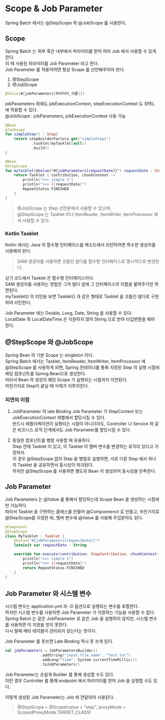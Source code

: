 # Scope & Job Parameter

Spring Batch 에서는 @StepScope 와 @JobScope 를 사용한다.   

## Scope
Spring Batch 는 외부 혹은 내부에서 파라미터를 받아 여러 Job 에서 사용할 수 있게 한다.   
이 때 사용된 파라미터를 Job Parameter 라고 한다.   
Job Parameter 를 적용하려면 항상 Scope 를 선언해주어야 한다.   

1. @StepScope
2. @JobScope

```kotlin
@Value(#{jobParameters[파라미터_이름]})
```

jobParameters 외에도 jobExecutionContext, stepExecutionContext 도 SPEL 에 적용할 수 있다.       
@JobScope : jobParameters, jobExecutionContext 사용 가능   
  
```kotlin
@Bean
@JobScope
fun simpleStep() : Step{
    return stepBuilderFactory.get("simpleStep1")
            .tasklet(myTasklet(null))
            .build()
}

@Bean
@StepScope
fun myTasklet(@Value("#{jobParameters[requestDate]}") requestDate : String?) :Tasklet{
    return Tasklet { contribution, chunkContext ->
        println(">>> simple 1")
        println(">>> ${requestDate}")
        RepeatStatus.FINISHED
    }
}
```

> @JobScope 는 Step 선언문에서 사용할 수 있으며,   
> @StepScope 는 Tasklet 이나 ItemReader, ItemWriter, ItemProcessor 에서 사용할 수 있다.

### Kotlin Tasklet
Kotlin 에서는 Java 의 함수형 인터페이스를 메소드에서 리턴하려면 특수한 생성자를 사용해야 한다.   
> SAM 생성자를 사용하면 코틀린 람다를 함수형 인터페이스로 명시적으로 변경한다.

상기 코드에서 Tasklet 은 함수형 인터페이스이다.   
SAM 생성자를 사용하는 방법은 그저 람다 앞에 그 인터페이스의 이름을 붙여주기만 하면된다.  
myTasklet() 의 리턴을 보면 Tasklet{} 과 같은 형태로 Tasklet 을 코틀린 람다로 구현하여 리턴한다.


Job Parameter 에는 Double, Long, Date, String 을 사용할 수 있다.   
LocalDate 와 LocalDateTime 은 지원하지 않아 String 으로 받아 타입변환을 해야 한다.   

## @StepScope 와 @JobScope
Spring Bean 의 기본 Scope 는 singleton 이다.   
Spring Batch 에서는 Tasklet, ItemReader, ItemWriter, ItemProcessor 에 @StepScope 를 사용하게 되면,
Spring 컨테이너를 통해 지정된 Step 의 실행 시점에 해당 컴포넌트를 Spring Bean으로 생성한다.   
따라서 Bean 의 생성이 해당 Scope 가 실행되는 시점까지 지연된다.   
마찬가지로 Step이 끝날 때 삭제가 이루어진다.   

### 지연의 이점
1. JobParameter 의 late Binding
Job Parameter 가 StepContext 또는 JobExecutionContext 레벨에서 할당시킬 수 있다.   
반드시 애플리케이션이 실행되는 시점이 아니더라도, Controller 나 Service 와 같은 비즈니스 로직 단계에서도 Job Parameter를 할당시킬 수 있다.   

2. 동일한 컴포넌트를 병렬 사용할 때 유용하다.   
Step 안에 Tasklet 이 있고, 이 Tasklet 이 멤버 변수를 변경하는 로직이 있다고 가정하자.   
이 경우 @StepScope 없이 Step 을 병렬로 실행하면, 서로 다른 Step 에서 하나의 Tasklet 을 공유하면서 동시성이 파괴된다.   
하지만 @StepScope 를 사용하면 별도의 Bean 이 생성되어 동시성을 만족한다.   

## Job Parameter
Job Parameters 는 @Value 를 통해서 할당하는데 Scope Bean 을 생성하는 시점에만 가능하다.   
따라서 Tasklet 을 구현하는 클래스를 만들어 @Componnenct 로 만들고,
마찬가지로 @StepScope를 지정한 뒤, 멤버 변수에 @Value 를 사용해 주입받아도 된다.   
```kotlin
@Component
@StepScope
class MyTasklet : Tasklet {
    @Value("#{jobParameters[requestDate]}")
    lateinit var requestDate : String

    override fun execute(contribution: StepContribution, chunkContext: ChunkContext): RepeatStatus? {
        println(">>> simple 1")
        println(">>> ${requestDate}")
        return RepeatStatus.FINISHED
    }
}
```

## Job Parameter 와 시스템 변수
시스템 변수는 application.yml 과 -D 옵션으로 실행되는 변수를 포함한다.   
하지만 시스템 변수를 사용하면 Job Parameter 가 지원하는 기능을 사용할 수 없다.   
Spring Batch 는 같은 JobParameter 로 같은 Job 을 실행하지 않지만, 시스템 변수를 사용하면 이 지원을 받지 못한다.   
다시 말해 메타 테이블이 관리되지 않는다는 뜻이다.   

Job Parameter 를 못쓰면 Late Binding 역시 못 쓰게 된다.   

```kotlin
val jobParameters = JobParametersBuilder()
                .addString("input.file.name", "test.txt")
                .addLong("time", System.currentTimeMillis())
                .toJobParameters()
```

Job Parameter는 손쉽게 Builder 를 통해 생성할 수도 있다.   
이런 경우 Controller 를 통해 endpoint 에서 파라미터를 받아 Job 을 실행할 수도 있다.   

이렇게 생성된 Job Parameter는 Job 에 전달되어 사용된다.   

> @StepScope = @Scope(value = "step", proxyMode = ScopedProxyMode.TARGET_CLASS)
 

